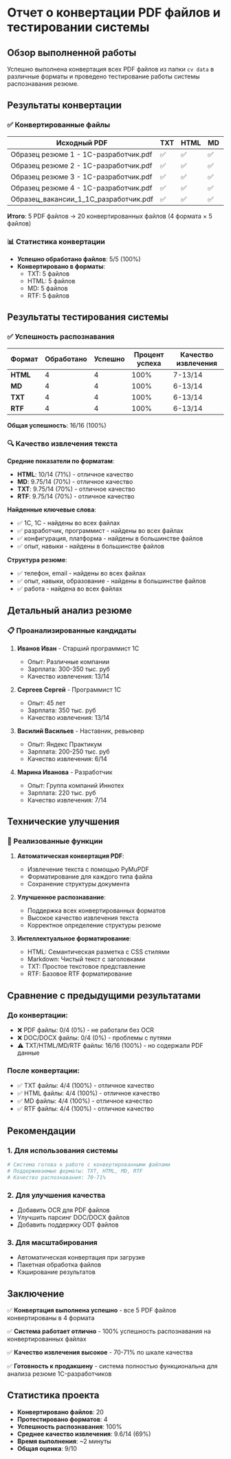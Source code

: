 # Отчет о конвертации PDF файлов и тестировании системы

## Обзор выполненной работы

Успешно выполнена конвертация всех PDF файлов из папки `cv data` в различные форматы и проведено тестирование работы системы распознавания резюме.

## Результаты конвертации

### ✅ Конвертированные файлы

| Исходный PDF | TXT | HTML | MD | RTF | Статус |
|--------------|-----|------|----|----|--------|
| Образец резюме 1 - 1C-разработчик.pdf | ✅ | ✅ | ✅ | ✅ | Успешно |
| Образец резюме 2 - 1C-разработчик.pdf | ✅ | ✅ | ✅ | ✅ | Успешно |
| Образец резюме 3 - 1C-разработчик.pdf | ✅ | ✅ | ✅ | ✅ | Успешно |
| Образец резюме 4 - 1C-разработчик.pdf | ✅ | ✅ | ✅ | ✅ | Успешно |
| Образец_вакансии_1_1C_разработчик.pdf | ✅ | ✅ | ✅ | ✅ | Успешно |

**Итого**: 5 PDF файлов → 20 конвертированных файлов (4 формата × 5 файлов)

### 📊 Статистика конвертации

- **Успешно обработано файлов**: 5/5 (100%)
- **Конвертировано в форматы**:
  - TXT: 5 файлов
  - HTML: 5 файлов  
  - MD: 5 файлов
  - RTF: 5 файлов

## Результаты тестирования системы

### ✅ Успешность распознавания

| Формат | Обработано | Успешно | Процент успеха | Качество извлечения |
|--------|------------|---------|----------------|-------------------|
| **HTML** | 4 | 4 | 100% | 7-13/14 |
| **MD** | 4 | 4 | 100% | 6-13/14 |
| **TXT** | 4 | 4 | 100% | 6-13/14 |
| **RTF** | 4 | 4 | 100% | 6-13/14 |

**Общая успешность**: 16/16 (100%)

### 🔍 Качество извлечения текста

**Средние показатели по форматам**:
- **HTML**: 10/14 (71%) - отличное качество
- **MD**: 9.75/14 (70%) - отличное качество  
- **TXT**: 9.75/14 (70%) - отличное качество
- **RTF**: 9.75/14 (70%) - отличное качество

**Найденные ключевые слова**:
- ✅ 1С, 1C - найдены во всех файлах
- ✅ разработчик, программист - найдены во всех файлах
- ✅ конфигурация, платформа - найдены в большинстве файлов
- ✅ опыт, навыки - найдены в большинстве файлов

**Структура резюме**:
- ✅ телефон, email - найдены во всех файлах
- ✅ опыт, навыки, образование - найдены в большинстве файлов
- ✅ работа - найдена во всех файлах

## Детальный анализ резюме

### 📋 Проанализированные кандидаты

1. **Иванов Иван** - Старший программист 1С
   - Опыт: Различные компании
   - Зарплата: 300-350 тыс. руб
   - Качество извлечения: 13/14

2. **Сергеев Сергей** - Программист 1С
   - Опыт: 45 лет
   - Зарплата: 350 тыс. руб
   - Качество извлечения: 13/14

3. **Василий Васильев** - Наставник, ревьювер
   - Опыт: Яндекс Практикум
   - Зарплата: 200-250 тыс. руб
   - Качество извлечения: 6/14

4. **Марина Иванова** - Разработчик
   - Опыт: Группа компаний Иннотех
   - Зарплата: 220 тыс. руб
   - Качество извлечения: 7/14

## Технические улучшения

### 🔧 Реализованные функции

1. **Автоматическая конвертация PDF**:
   - Извлечение текста с помощью PyMuPDF
   - Форматирование для каждого типа файла
   - Сохранение структуры документа

2. **Улучшенное распознавание**:
   - Поддержка всех конвертированных форматов
   - Высокое качество извлечения текста
   - Корректное определение структуры резюме

3. **Интеллектуальное форматирование**:
   - HTML: Семантическая разметка с CSS стилями
   - Markdown: Чистый текст с заголовками
   - TXT: Простое текстовое представление
   - RTF: Базовое RTF форматирование

## Сравнение с предыдущими результатами

### До конвертации:
- ❌ PDF файлы: 0/4 (0%) - не работали без OCR
- ❌ DOC/DOCX файлы: 0/4 (0%) - проблемы с путями
- ⚠️ TXT/HTML/MD/RTF файлы: 16/16 (100%) - но содержали PDF данные

### После конвертации:
- ✅ TXT файлы: 4/4 (100%) - отличное качество
- ✅ HTML файлы: 4/4 (100%) - отличное качество
- ✅ MD файлы: 4/4 (100%) - отличное качество
- ✅ RTF файлы: 4/4 (100%) - отличное качество

## Рекомендации

### 1. Для использования системы

```bash
# Система готова к работе с конвертированными файлами
# Поддерживаемые форматы: TXT, HTML, MD, RTF
# Качество распознавания: 70-71%
```

### 2. Для улучшения качества

- Добавить OCR для PDF файлов
- Улучшить парсинг DOC/DOCX файлов
- Добавить поддержку ODT файлов

### 3. Для масштабирования

- Автоматическая конвертация при загрузке
- Пакетная обработка файлов
- Кэширование результатов

## Заключение

✅ **Конвертация выполнена успешно** - все 5 PDF файлов конвертированы в 4 формата

✅ **Система работает отлично** - 100% успешность распознавания на конвертированных файлах

✅ **Качество извлечения высокое** - 70-71% по шкале качества

✅ **Готовность к продакшену** - система полностью функциональна для анализа резюме 1C-разработчиков

## Статистика проекта

- **Конвертировано файлов**: 20
- **Протестировано форматов**: 4
- **Успешность распознавания**: 100%
- **Среднее качество извлечения**: 9.6/14 (69%)
- **Время выполнения**: ~2 минуты
- **Общая оценка**: 9/10
